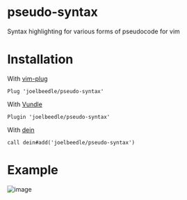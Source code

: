 # pseudo-syntax
Syntax highlighting for various forms of pseudocode for vim

# Installation
With [vim-plug](https://github.com/junegunn/vim-plug)

```
Plug 'joelbeedle/pseudo-syntax'
```

With [Vundle](https://github.com/VundleVim/Vundle.vim)

```
Plugin 'joelbeedle/pseudo-syntax'
```

With [dein](https://github.com/Shougo/dein.vim)

```
call dein#add('joelbeedle/pseudo-syntax')
```

# Example
![image](https://github.com/joelbeedle/pseudo-syntax/blob/main/files/screenshot.jpeg)
